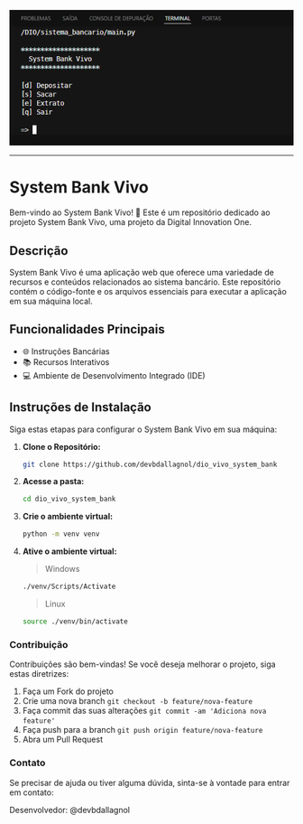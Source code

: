 ![System Bank Vivo](images/print_system_bank.png)

<hr>

# System Bank Vivo

Bem-vindo ao System Bank Vivo! 🚀 Este é um repositório dedicado ao projeto System Bank Vivo, uma projeto da Digital Innovation One.

## Descrição

System Bank Vivo é uma aplicação web que oferece uma variedade de recursos e conteúdos relacionados ao sistema bancário. Este repositório contém o código-fonte e os arquivos essenciais para executar a aplicação em sua máquina local.

## Funcionalidades Principais

- 🌐 Instruções Bancárias
- 📚 Recursos Interativos
- 💻 Ambiente de Desenvolvimento Integrado (IDE)

## Instruções de Instalação

Siga estas etapas para configurar o System Bank Vivo em sua máquina:

1. **Clone o Repositório:**

   ```bash
   git clone https://github.com/devbdallagnol/dio_vivo_system_bank
   ```

2. **Acesse a pasta:**

   ```bash
   cd dio_vivo_system_bank
   ```

3. **Crie o ambiente virtual:**

   ```bash
   python -m venv venv
   ```
   
4. **Ative o ambiente virtual:**
    > Windows

   ```bash
   ./venv/Scripts/Activate
   ```
   > Linux

   ```bash
   source ./venv/bin/activate
   ```

### Contribuição

Contribuições são bem-vindas! Se você deseja melhorar o projeto, siga estas diretrizes:

1. Faça um Fork do projeto
2. Crie uma nova branch `git checkout -b feature/nova-feature`
3. Faça commit das suas alterações `git commit -am 'Adiciona nova feature'`
4. Faça push para a branch `git push origin feature/nova-feature`
5. Abra um Pull Request

### Contato

Se precisar de ajuda ou tiver alguma dúvida, sinta-se à vontade para entrar em contato:

Desenvolvedor: @devbdallagnol
